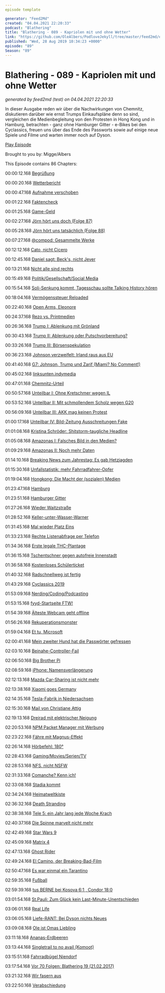 ```yaml
---
episode template

generator: "Feed2Md"
created: "04.04.2021 22:20:33"
podcast: "Blathering"
title: "Blathering - 089 - Kapriolen mit und ohne Wetter"
link: "https://github.com/OleAlbers/PodloveJekyll/tree/master/feed2md/example/export/seasons/4/2019/8/Blathering___089___Kapriolen_mit_und_ohne_Wetter.md"
published: "Wed, 28 Aug 2019 10:34:23 +0000"
episode: "89"
Season: "89"
---
```


# Blathering - 089 - Kapriolen mit und ohne Wetter
_generated by feed2md (test) on 04.04.2021 22:20:33_

In dieser Ausgabe reden wir über die Nachwirkungen von Chemnitz, diskutieren darüber wie ernst Trumps Einkaufspläne denn so sind, vergleichen die Medienbegleitung von den Protesten in Hong Kong und in Hamburg, betrachten - ganz ohne Hamburger Gitter - e-Bikes bei den Cyclassics, freuen uns über das Ende des Passworts sowie auf einige neue Spiele und Filme und warten immer noch auf Dyson.

[Play Episode](https://www.blathering.de/podlove/file/909/s/feed/c/mp3/blathering_089.mp3)

Brought to you by: Migge/Albers

This Episode contains 86 Chapters:


00:00:12.168 [Begrüßung]()

00:00:20.168 [Wetterbericht]()

00:00:47.168 [Aufnahme verschoben]()

00:01:22.168 [Faktencheck]()

00:01:25.168 [Game-Geld]()

00:02:27.168 [Jörn hört uns doch (Folge 87)](https://twitter.com/schaarsen/status/1163693041305214976)

00:05:28.168 [Jörn hört uns tatsächlich (Folge 88)](https://twitter.com/schaarsen/status/1163874727842275334)

00:07:27.168 [@compod: Gesammelte Werke](https://twitter.com/search?lang=de&q=(from%3Acompod)%20(to%3Ablathering_pod)%20until%3A2019-08-27%20since%3A2019-08-20&src=typed_query)

00:12:12.168 [Cato, nicht Cicero](https://de.wikipedia.org/wiki/Ceterum_censeo_Carthaginem_esse_delendam)

00:12:45.168 [Daniel sagt: Beck's, nicht Jever](https://twitter.com/DieLabertasche/status/1165848528821850112)

00:13:21.168 [Nicht alle sind rechts](https://netzpolitik.org/2019/warum-wir-weiterhin-darueber-aufklaeren-wen-maassens-anhaengerschaft-retweetet/)

00:15:49.168 [Politik/Gesellschaft/Social Media]()

00:15:54.168 [Soli-Senkung kommt, Tagesschau sollte Talking History hören](https://www.talkinghistory.de/2019/08/20/th003-nazis-fussball-honigbienen/?t=30%3A58%2C42%3A15)

00:18:04.168 [Vermögenssteuer Reloaded](https://www.zeit.de/politik/deutschland/2019-08/spd-thorsten-schaefer-guembel-vermoegenssteuer-konzept)

00:22:40.168 [Open Arms, Eleonore](https://www.spiegel.de/politik/ausland/open-arms-soll-von-italien-beschlagnahmt-werden-a-1282896.html)

00:24:37.168 [Rezo vs. Printmedien](https://www.volksverpetzer.de/analyse/rezo-bild/)

00:26:36.168 [Trump I: Ablenkung mit Grönland](https://www.spiegel.de/netzwelt/web/sascha-lobo-wir-verlieren-den-kampf-um-unsere-koepfe-a-1282994.html)

00:30:43.168 [Trump II: Ablenkung oder Putschvorbereitung?](https://www.zdnet.de/88366967/trump-bezichtigt-google-der-wahlmanipulation/)

00:33:26.168 [Trump III: Börsenspekulation](https://twitter.com/CNBCnow/status/1164900176638689280)

00:36:23.168 [Johnson verzweifelt: Irland raus aus EU](https://www.businessinsider.de/boris-johnson-wants-ireland-form-new-union-uk-after-brexit-2019-8)

00:41:40.168 [G7: Johnson, Trump und Zarif (Miami? No Comment!)](https://taz.de/US-Praesident-beim-G7-Gipfel/!5617753/)

00:45:02.168 [linksunten.indymedia](https://taz.de/Anwaeltin-ueber-Verbot-von-Linksunten/!5618428/)

00:47:01.168 [Chemnitz-Urteil](https://twitter.com/HasnainKazim/status/1164621973059776515)

00:50:57.168 [Unteilbar I: Ohne Kretschmer wegen IL](https://de.wikipedia.org/wiki/Interventionistische_Linke)

00:53:52.168 [Unteilbar II: Mit schmollendem Scholz wegen G20](https://twitter.com/ndaktuell/status/1165252719294201857)

00:56:09.168 [Unteilbar III: AKK mag keinen Protest](https://www.kn-online.de/Nachrichten/Politik/AKK-sorgt-mit-Tweet-zur-Sachsen-Wahl-fuer-Empoerung-im-Netz)

01:00:17.168 [Unteilbar IV: Bild-Zeitung Ausschreitungen Fake](https://bildblog.de/113927/falscher-als-die-polizei-erlaubt/)

01:01:08.168 [Kristina Schröder: Shitstorm-taugliche Headline](https://de.wikipedia.org/wiki/Kraniometrie)

01:05:08.168 [Amazonas I: Falsches Bild in den Medien?](https://www.forbes.com/sites/michaelshellenberger/2019/08/26/why-everything-they-say-about-the-amazon-including-that-its-the-lungs-of-the-world-is-wrong/)

01:09:29.168 [Amazonas II: Noch mehr Daten](https://www.nytimes.com/interactive/2019/08/24/world/americas/amazon-rain-forest-fire-maps.html)

01:14:10.168 [Breaking News zum Jahrestag: Es gab Hetzjagden](https://www.sueddeutsche.de/politik/chemnitz-rechtsextremismus-hetzjagden-maassen-1.4577009)

01:15:30.168 [Unfallstatistik: mehr Fahrradfahrer-Opfer](https://www.spiegel.de/auto/aktuell/deutschland-mehr-radfahrer-im-strassenverkehr-getoetet-a-1283119.html)

01:19:04.168 [Hongkong: Die Macht der (sozialen) Medien](https://www.tagesschau.de/ausland/china-hongkong-115.html)

01:23:47.168 [Hamburg]()

01:23:51.168 [Hamburger Gitter](https://www.youtube.com/watch?v=6sTJChDG9Rw)

01:27:26.168 [Wieder Waitzstraße](https://www.ndr.de/nachrichten/hamburg/Der-naechste-Unfall-in-der-Waitzstrasse,waitzstrasse128.html)

01:28:52.168 [Keller-unter-Wasser-Warner](https://twitter.com/stammtischphilo/status/1165887927861284864)

01:31:45.168 [Mal wieder Platz Eins](https://www.tagesschau.de/inland/hamburg-wohnungsbau-101.html)

01:33:23.168 [Rechte Listenabfrage per Telefon](https://www.hamburg1.de/nachrichten/41791/Info_Telefon_fuer_rechtsextreme_Feindesliste.html)

01:34:36.168 [Erste legale THC-Plantage](https://www.hamburg1.de/nachrichten/41827/Cannabis_Ernte_in_Harburg.html)

01:36:15.168 [Tschentschner gegen autofreie Innenstadt](https://www.hamburg1.de/nachrichten/41753/Peter_Tschentscher_bei_Schalthoff_Live.html)

01:36:58.168 [Kostenloses Schülerticket](https://www.hamburg1.de/nachrichten/41806/SPD_plant_kostenloses_HVV_Schuelerticket.html)

01:40:32.168 [Radschnellweg ist fertig](https://www.abendblatt.de/hamburg/article226853177/Hamburgs-neuer-Radschnellweg-ist-fertig.html)

01:43:29.168 [Cyclassics 2019](https://photos.app.goo.gl/3WFXrfGa6eFNuMP69)

01:53:09.168 [Nerding/Coding/Podcasting]()

01:53:15.168 [fyyd-Startseite FTW!](https://twitter.com/blathering_pod/status/1165968087725854730)

01:54:39.168 [Älteste Webcam geht offline](https://www.golem.de/news/fogcam-aelteste-bestehende-webcam-wird-nach-25-jahren-abgeschaltet-1908-143326.html)

01:56:26.168 [Rekuperationsmonster](https://www.elektroauto-news.net/2019/weltweit-groesstes-e-fahrzeug-rekuperation/)

01:59:04.168 [Et tu, Microsoft](https://www.golem.de/news/noch-vor-cortana-microsoft-wertet-sprachaufnahmen-seit-sechs-jahren-aus-1908-143365.html)

02:00:41.168 [Mein zweiter Hund hat die Passwörter gefressen](https://twitter.com/stammtischphilo/status/1165199549100625920)

02:03:10.168 [Beinahe-Controller-Fail](https://www.youtube.com/watch?v=2b2jCS-5aV4)

02:06:50.168 [Big Brother Pi](https://twitter.com/stammtischphilo/status/1165697197826088960)

02:08:59.168 [iPhone: Namensverlängerung](https://www.zdnet.de/88367291/iphone-11-pro-neues-objektiv-fuer-bessere-fotos/)

02:12:13.168 [Mazda Car-Sharing ist nicht mehr](https://www.golem.de/news/flottenmanager-carsharing-funktioniert-einfach-nicht-1908-143366.html)

02:13:38.168 [Xiaomi goes Germany](https://www.zdnet.de/88367567/deutschland-offensive-xiaomi-eroeffnet-buero-in-duesseldorf/)

02:14:35.168 [Tesla-Fabrik in Niedersachsen](https://www.golem.de/news/2-000-arbeitsplaetze-tesla-will-offenbar-autos-in-niedersachsen-bauen-1908-143383.html)

02:15:30.168 [Mail von Christiane Attig](https://www.tu-chemnitz.de/hsw/psychologie/professuren/allpsy1/personen/Attig.php)

02:19:13.168 [Dreirad mit elektrischer Neigung](https://www.golem.de/news/carver-elektro-kabinenroller-als-dreirad-mit-neigetechnik-1908-143393.html)

02:20:53.168 [NPM Packet Manager mit Werbung](https://www.golem.de/news/npm-entwickler-von-beliebtem-open-source-tool-integriert-werbung-1908-143426.html)

02:23:22.168 [Fähre mit Magnus-Effekt](https://www.golem.de/news/norsepower-daenemarkfaehre-bekommt-wind-hilfsantrieb-1908-143432.html)

02:26:14.168 [Hörbefehl: 180°](http://www.hundert-achtzig.de/)

02:28:43.168 [Gaming/Movies/Serien/TV]()

02:28:53.168 [NFS, nicht NSFW](https://twitter.com/stammtischphilo/status/1163883902181810176)

02:31:33.168 [Comanche? Kenn ich!](https://twitter.com/stammtischphilo/status/1163882204340150272)

02:33:08.168 [Stadia kommt](https://store.google.com/product/stadia_founders_edition)

02:34:24.168 [Heimatweltkiste](https://twitter.com/stammtischphilo/status/1164294100511838208)

02:36:32.168 [Death Stranding](https://www.youtube.com/watch?v=ak7iITVTkSk&feature=youtu.be)

02:38:38.168 [Tele 5: ein Jahr lang jede Woche Krach](https://rp-online.de/panorama/fernsehen/20-jahre-bang-boom-bang-tele-5-zeigt-ein-jahr-lang-wiederholung_aid-45245319)

02:40:37.168 [Die Spinne marvelt nicht mehr](https://wegotthiscovered.com/movies/marvel-studios-longer-produce-spiderman-films)

02:42:49.168 [Star Wars 9](https://www.youtube.com/watch?v=WRCNJv5R8ps)

02:45:09.168 [Matrix 4](https://www.golem.de/news/kinofilm-matrix-trilogie-bekommt-einen-vierten-teil-1908-143336.html)

02:47:13.168 [Ghost Rider](https://de.wikipedia.org/wiki/Ghost_Rider_(Film))

02:49:24.168 [El Camino, der Breaking-Bad-Film](https://www.youtube.com/watch?v=lZKqMVPlDg8)

02:50:47.168 [Es war einmal ein Tarantino](https://twitter.com/stammtischphilo/status/1165599026743599105)

02:59:35.168 [Fußball]()

02:59:39.168 [tus BERNE bei Kosova 6:1 , Condor 18:0](http://www.fussball.de/spiel/condor-3-billstedt-horn-2/-/spiel/027I7R1Q54000000VS5489B4VU9HDBC9#!/)

03:01:54.168 [St.Pauli: Zum Glück kein Last-Minute-Unentschieden](https://www.stefangroenveld.de/2019/lauthals-zum-sieg/)

03:06:01.168 [Real Life]()

03:06:05.168 [Liefe-RANT: Bei Dyson nichts Neues]()

03:09:08.168 [Ole ist Omas Liebling](https://twitter.com/stammtischphilo/status/1163876231168909312)

03:11:18.168 [Ananas-Erdbeeren](https://twitter.com/stammtischphilo/status/1164605904412696576)

03:13:44.168 [Singletrail to no avail (Komoot)](https://twitter.com/stammtischphilo/status/1165399840114823173)

03:15:51.168 [Fahrradbügel Niendorf](https://twitter.com/stammtischphilo/status/1164830634507767813)

03:17:54.168 [Vor 70 Folgen: Blathering 19 (21.02.2017)](https://www.blathering.de/2017/02/blathering-019-macht-kaputt-was-euch-kaputt-macht/)

03:21:32.168 [Wir fasern aus]()

03:22:50.168 [Verabschiedung]()


